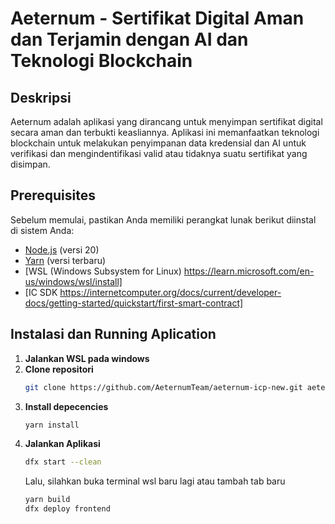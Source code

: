 # Aeternum - Sertifikat Digital Aman dan Terjamin dengan AI dan Teknologi Blockchain

## Deskripsi
Aeternum adalah aplikasi yang dirancang untuk menyimpan sertifikat digital secara aman dan terbukti keasliannya. Aplikasi ini memanfaatkan teknologi blockchain untuk melakukan penyimpanan data kredensial dan AI untuk verifikasi dan mengindentifikasi valid atau tidaknya suatu sertifikat yang disimpan.

## Prerequisites
Sebelum memulai, pastikan Anda memiliki perangkat lunak berikut diinstal di sistem Anda:

- [Node.js](https://nodejs.org/) (versi 20)
- [Yarn](https://yarnpkg.com/) (versi terbaru)
- [WSL (Windows Subsystem for Linux) https://learn.microsoft.com/en-us/windows/wsl/install]
- [IC SDK https://internetcomputer.org/docs/current/developer-docs/getting-started/quickstart/first-smart-contract]

## Instalasi dan Running Aplication

1. **Jalankan WSL pada windows**
2. **Clone repositori**
   ```bash
   git clone https://github.com/AeternumTeam/aeternum-icp-new.git aeternum-icp
   ```
3. **Install depecencies**
   ```bash
   yarn install
   ```
4. **Jalankan Aplikasi**
   ```bash
   dfx start --clean
   ```
   Lalu, silahkan buka terminal wsl baru lagi atau tambah tab baru
   ```bash
   yarn build
   dfx deploy frontend
   ```
